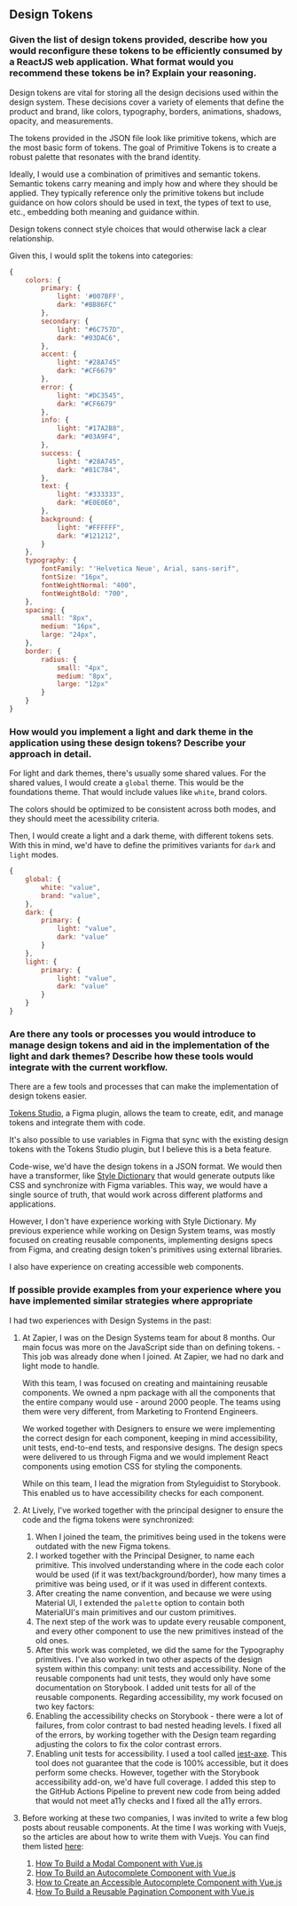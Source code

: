 ## Design Tokens

### Given the list of design tokens provided, describe how you would reconfigure these tokens to be efficiently consumed by a ReactJS web application. What format would you recommend these tokens be in? Explain your reasoning.

Design tokens are vital for storing all the design decisions used within the design system. 
These decisions cover a variety of elements that define the product and brand, like colors, typography, borders, animations, shadows, opacity, and measurements. 

The tokens provided in the JSON file look like primitive tokens, which are the most basic form of tokens. The goal of Primitive Tokens is to create a robust palette that resonates with the brand identity.

Ideally, I would use a combination of primitives and semantic tokens. Semantic tokens carry meaning and imply how and where they should be applied. They typically reference only the primitive tokens but include guidance on how colors should be used in text, the types of text to use, etc., embedding both meaning and guidance within.

Design tokens connect style choices that would otherwise lack a clear relationship.

Given this,  I would split the tokens into categories:

```javascript
{
    colors: {
        primary: {
            light: '#007BFF',
            dark: "#BB86FC"
        },
        secondary: {
            light: "#6C757D",
            dark: "#03DAC6",
        },
        accent: {
            light: "#28A745"
            dark: "#CF6679"
        },
        error: {
            light: "#DC3545",
            dark: "#CF6679"
        },
        info: {
            light: "#17A2B8",
            dark: "#03A9F4",
        },
        success: {
            light: "#28A745",
            dark: "#81C784",
        },
        text: {
            light: "#333333",
            dark: "#E0E0E0",
        },
        background: {
            light: "#FFFFFF",
            dark: "#121212",
        }
    },
    typography: {
        fontFamily: "'Helvetica Neue', Arial, sans-serif",
        fontSize: "16px",
        fontWeightNormal: "400",
        fontWeightBold: "700",
    },
    spacing: {
        small: "8px",
        medium: "16px",
        large: "24px",
    },
    border: {
        radius: {
            small: "4px",
            medium: "8px",
            large: "12px"
        }
    }
}
```

### How would you implement a light and dark theme in the application using these design tokens? Describe your approach in detail.

For light and dark themes, there's usually some shared values.
For the shared values, I would create a `global` theme. This would be the foundations theme. That would include values like `white`, brand colors.

The colors should be optimized to be consistent across both modes, and they should meet the acessibility criteria.

Then, I would create a light and a dark theme, with different tokens sets.
With this in mind, we'd have to define the primitives variants for `dark` and `light` modes.
```javascript
{
    global: {
        white: "value",
        brand: "value",
    },
    dark: {
        primary: {
            light: "value",
            dark: "value"
        }
    },
    light: {
        primary: {
            light: "value",
            dark: "value"
        }
    }
}
```

### Are there any tools or processes you would introduce to manage design tokens and aid in the implementation of the light and dark themes? Describe how these tools would integrate with the current workflow.

There are a few tools and processes that can make the implementation of design tokens easier.

[Tokens Studio](https://tokens.studio/), a Figma plugin, allows the team to create, edit, and manage tokens and integrate them with code.

It's also possible to use variables in Figma that sync with the existing design tokens with the Tokens Studio plugin, but I believe this is a beta feature.

Code-wise, we'd have the design tokens in a JSON format. We would then have a transformer, like [Style Dictionary](https://amzn.github.io/style-dictionary/#/) that would generate outputs like CSS and synchronize with Figma variables. This way, we would have a single source of truth, that would work across different platforms and applications.

However, I don't have experience working with Style Dictionary. 
My previous experience while working on Design System teams, was mostly focused on creating reusable components, implementing designs specs from Figma, and creating design token's primitives using external libraries.

I also have experience on creating accessible web components.

### If possible provide examples from your experience where you have implemented similar strategies where appropriate

I had two experiences with Design Systems in the past:

1. At Zapier, I was on the Design Systems team for about 8 months. Our main focus was more on the JavaScript side than on defining tokens. - This job was already done when I joined.
At Zapier, we had no dark and light mode to handle.

    With this team, I was focused on creating and maintaining reusable components.
    We owned a npm package with all the components that the entire company would use - around 2000 people. The teams using them were very different, from Marketing to Frontend Engineers.

    We worked together with Designers to ensure we were implementing the correct design for each component, keeping in mind accessibility, unit tests, end-to-end tests, and responsive designs.
    The design specs were delivered to us through Figma and we would implement React components using emotion CSS for styling the components.

    While on this team, I lead the migration from Styleguidist to Storybook. This enabled us to have accessibility checks for each component.

2. At Lively, I've worked together with the principal designer to ensure the code and the figma tokens were synchronized:
    1. When I joined the team, the primitives being used in the tokens were outdated with the new Figma tokens.
    1. I worked together with the Principal Designer, to name each primitive. This involved understanding where in the code each color would be used (if it was text/background/border), how many times a primitive was being used, or if it was used in different contexts.
    1. After creating the name convention, and because we were using Material UI, I extended the `palette` option to contain both MaterialUI's main primitives and our custom primitives.
    1. The next step of the work was to update every reusable component, and every other component to use the new primitives instead of the old ones.
    1. After this work was completed, we did the same for the Typography primitives.
I've also worked in two other aspects of the design system within this company: unit tests and accessibility.
None of the reusable components had unit tests, they would only have some documentation on Storybook. I added unit tests for all of the reusable components.
Regarding accessibility, my work focused on two key factors: 
   1. Enabling the accessibility checks on Storybook - there were a lot of failures, from color contrast to bad nested heading levels. I fixed all of the errors, by working together with the Design team regarding adjusting the colors to fix the color contrast errors.
   1. Enabling unit tests for accessibility. I used a tool called [jest-axe](https://www.npmjs.com/package/jest-axe). This tool does not guarantee that the code is 100% accessible, but it does perform some checks. However, together with the Storybook accessibility add-on, we'd have full coverage. I added this step to the GitHub Actions Pipeline to prevent new code from being added that would not meet a11y checks and I fixed all the a11y errors.

3. Before working at these two companies, I was invited to write a few blog posts about reusable components. At the time I was working with Vuejs, so the articles are about how to write them with Vuejs. You can find them listed [here](https://www.filipalacerda.com/resources#posts):
    1. [How To Build a Modal Component with Vue.js](https://www.digitalocean.com/community/tutorials/vuejs-vue-modal-component)
    1. [How To Build an Autocomplete Component with Vue.js](https://www.digitalocean.com/community/tutorials/vuejs-vue-autocomplete-component)
    1. [How to Create an Accessible Autocomplete Component with Vue.js](https://www.digitalocean.com/community/tutorials/vuejs-vue-a11y-autocomplete)
    1. [How To Build a Reusable Pagination Component with Vue.js](https://www.digitalocean.com/community/tutorials/vuejs-vue-pagination-component)
